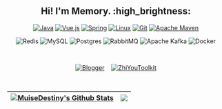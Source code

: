 <div align="center">
  <h2>Hi! I'm Memory. :high_brightness:</h2>
</div>


<div align="center">
  <!-- 第一行徽标 -->
  
  [![Java](https://img.shields.io/badge/java-%23ED8B00.svg?style=for-the-badge&logo=openjdk&logoColor=white)](https://www.oracle.com/cn/java/)
  [![Vue.js](https://img.shields.io/badge/vuejs-%2335495e.svg?style=for-the-badge&logo=vuedotjs&logoColor=%234FC08D)](https://cn.vuejs.org/)
  [![Spring](https://img.shields.io/badge/spring-%236DB33F.svg?style=for-the-badge&logo=spring&logoColor=white)](https://spring.io/)
  [![Linux](https://img.shields.io/badge/Linux-3ddc84?style=for-the-badge&logo=linux&logoColor=black)](https://www.linux.org/)
  [![Git](https://img.shields.io/badge/git-%23F05033.svg?style=for-the-badge&logo=git&logoColor=white)](https://git-scm.com/)
  [![Apache Maven](https://img.shields.io/badge/Apache%20Maven-C71A36?style=for-the-badge&logo=Apache%20Maven&logoColor=white)](https://maven.apache.org/)

  <!-- 第二行徽标 -->
  
  ![Redis](https://img.shields.io/badge/redis-%23DD0031.svg?style=for-the-badge&logo=redis&logoColor=white)
  ![MySQL](https://img.shields.io/badge/mysql-4479A1.svg?style=for-the-badge&logo=mysql&logoColor=white)
  ![Postgres](https://img.shields.io/badge/postgres-%23316192.svg?style=for-the-badge&logo=postgresql&logoColor=white)
  ![RabbitMQ](https://img.shields.io/badge/Rabbitmq-FF6600?style=for-the-badge&logo=rabbitmq&logoColor=white)
  ![Apache Kafka](https://img.shields.io/badge/Apache%20Kafka-000?style=for-the-badge&logo=apachekafka)
  ![Docker](https://img.shields.io/badge/docker-%230db7ed.svg?style=for-the-badge&logo=docker&logoColor=white)
  
  <!-- [![Gradle](https://img.shields.io/badge/Gradle-02303A.svg?style=for-the-badge&logo=Gradle&logoColor=white)](https://gradle.org/) -->

<br/>

  [![Blogger](https://img.shields.io/badge/Blogger-@Memory-FF5722?style=for-the-badge&logo=blogger&logoColor=white)](https://memoryzy.pages.dev/)
  &nbsp;&nbsp;
  [![ZhiYouToolkit](https://img.shields.io/badge/IDEA%20Plugin-ZhiYouToolkit-7d4698?style=for-the-badge&logo=intellij-idea&logoColor=white)](https://plugins.jetbrains.com/plugin/24381-zhiyoutoolkit)
  
<br/>
  
| <a href="https://github.com/MemoryZy"><img align="center" src="https://github-readme-stats.vercel.app/api?username=MemoryZy&show_icons=true&include_all_commits=true&theme=buefy&hide_border=true" alt="MuiseDestiny's Github Stats" /></a> | <a href="https://github.com/MemoryZy"><img align="center" src="https://github-readme-stats.vercel.app/api/top-langs/?username=MemoryZy&layout=compact&theme=buefy&hide_border=true" /></a> |
| ------------- | ------------- |

</div>
